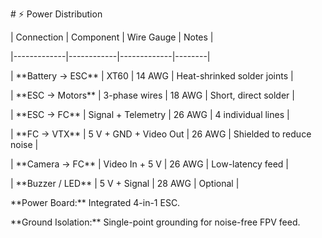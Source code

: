 \# ⚡ Power Distribution



| Connection | Component | Wire Gauge | Notes |

|-------------|------------|-------------|--------|

| \*\*Battery → ESC\*\* | XT60 | 14 AWG | Heat-shrinked solder joints |

| \*\*ESC → Motors\*\* | 3-phase wires | 18 AWG | Short, direct solder |

| \*\*ESC → FC\*\* | Signal + Telemetry | 26 AWG | 4 individual lines |

| \*\*FC → VTX\*\* | 5 V + GND + Video Out | 26 AWG | Shielded to reduce noise |

| \*\*Camera → FC\*\* | Video In + 5 V | 26 AWG | Low-latency feed |

| \*\*Buzzer / LED\*\* | 5 V + Signal | 28 AWG | Optional |



\*\*Power Board:\*\* Integrated 4-in-1 ESC.  

\*\*Ground Isolation:\*\* Single-point grounding for noise-free FPV feed.  



